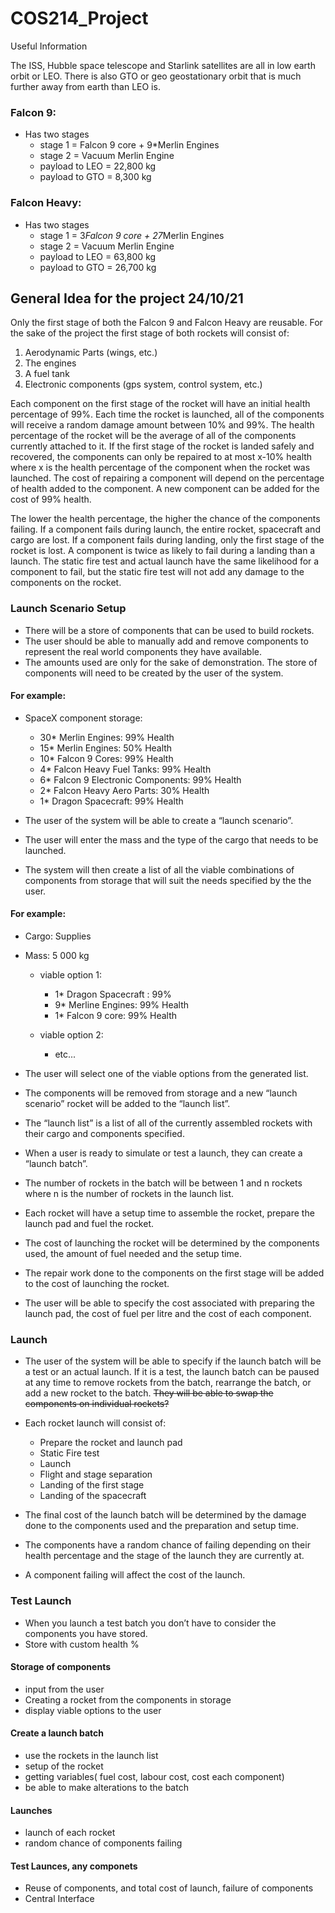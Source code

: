 # COS214_Project
Useful Information

The ISS, Hubble space telescope and Starlink satellites are all in low earth orbit or LEO. There is also GTO or geo geostationary orbit that is much further away from earth than LEO is.

### Falcon 9:
- Has two stages
  - stage 1 = Falcon 9 core + 9*Merlin Engines
  - stage 2 = Vacuum Merlin Engine
  - payload to LEO = 22,800 kg
  - payload to GTO = 8,300 kg

### Falcon Heavy:
- Has two stages
  - stage 1 = 3*Falcon 9 core + 27*Merlin Engines
  - stage 2 = Vacuum Merlin Engine
  - payload to LEO = 63,800 kg
  - payload to GTO = 26,700 kg

## General Idea for the project 24/10/21

Only the first stage of both the Falcon 9 and Falcon Heavy are reusable. For the sake of the project the first stage of both rockets will consist of:
	
1. Aerodynamic Parts (wings, etc.)
2. The engines
3. A fuel tank
4. Electronic components (gps system, control system, etc.)

Each component on the first stage of the rocket will have an initial health percentage of 99%. Each time the rocket is launched, all of the components will receive a random damage amount between 10% and 99%. The health percentage of the rocket will be the average of all of the components currently attached to it. If the first stage of the rocket is landed safely and recovered, the components can only be repaired to at most x-10% health where x is the health percentage of the component when the rocket was launched. The cost of repairing a component will depend on the percentage of health added to the component. A new component can be added for the cost of 99% health.

The lower the health percentage, the higher the chance of the components failing. If a component fails during launch, the entire rocket, spacecraft and cargo are lost. If a component fails during landing, only the first stage of the rocket is lost. A component is twice as likely to fail during a landing than a launch. The static fire test and actual launch have the same likelihood for a component to fail, but the static fire test will not add any damage to the components on the rocket.

### Launch Scenario Setup

- There will be a store of components that can be used to build rockets.
- The user should be able to manually add and remove components to represent the real world components they have available. 
- The amounts used are only for the sake of demonstration. The store of components will need to be created by the user of the system.

#### For example:

- SpaceX component storage:
  - 30* Merlin Engines: 99% Health
  - 15* Merlin Engines: 50% Health
  - 10* Falcon 9 Cores: 99% Health
  - 4* Falcon Heavy Fuel Tanks: 99% Health
  - 6* Falcon 9 Electronic Components: 99% Health
  - 2* Falcon Heavy Aero Parts: 30% Health
  - 1* Dragon Spacecraft: 99% Health
	

- The user of the system will be able to create a “launch scenario”. 
- The user will enter the mass and the type of the cargo that needs to be launched. 
- The system will then create a list of all the viable combinations of components from storage that will suit the needs specified by the the user.

#### For example:

- Cargo: Supplies
- Mass: 5 000 kg

  - viable option 1:
    - 1* Dragon Spacecraft : 99%
    - 9* Merline Engines: 99% Health
    - 1* Falcon 9 core: 99% Health

  - viable option 2:
    - etc...

- The user will select one of the viable options from the generated list. 
- The components will be removed from storage and a new “launch scenario” rocket will be added to the “launch list”. 
- The “launch list” is a list of all of the currently assembled rockets with their cargo and components specified.

- When a user is ready to simulate or test a launch, they can create a “launch batch”. 
- The number of rockets in the batch will be between 1 and n rockets where n is the number of rockets in the launch list.

- Each rocket will have a setup time to assemble the rocket, prepare the launch pad and fuel the rocket. 
- The cost of launching the rocket will be determined by the components used, the amount of fuel needed and the setup time. 
- The repair work done to the components on the first stage will be added to the cost of launching the rocket.

- The user will be able to specify the cost associated with preparing the launch pad, the cost of fuel per litre and the cost of each component.

### Launch

- The user of the system will be able to specify if the launch batch will be a test or an actual launch. If it is a test, the launch batch can be paused at any time to remove rockets from the batch, rearrange the batch, or add a new rocket to the batch. ~~They will be able to swap the components on individual rockets?~~

- Each rocket launch will consist of:
  - Prepare the rocket and launch pad
  - Static Fire test
  - Launch
  - Flight and stage separation
  - Landing of the first stage
  - Landing of the spacecraft

- The final cost of the launch batch will be determined by the damage done to the components used and the preparation and setup time.
- The components have a random chance of failing depending on their health percentage and the stage of the launch they are currently at. 
- A component failing will affect the cost of the launch.

### Test Launch

- When you launch a test batch you don’t have to consider the components you have stored.
- Store with custom health %


#### Storage of components
- input from the user
- Creating a rocket from the components in storage
- display viable options to the user

#### Create a launch batch
- use the rockets in the launch list
- setup of the rocket
- getting variables( fuel cost, labour cost, cost each component)
- be able to make alterations to the batch
	
#### Launches
- launch of each rocket
- random chance of components failing

#### Test Launces, any componets
- Reuse of components, and total cost of launch, failure of components
- Central Interface


